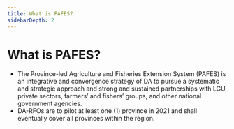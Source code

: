```yaml
---
title: What is PAFES?
sidebarDepth: 2
---
```


# What is PAFES?


 - The Province-led Agriculture and Fisheries Extension System (PAFES) is an integrative and convergence strategy of DA to pursue a systematic and strategic approach and strong and sustained partnerships with LGU, private sectors, farmers’ and fishers’ groups, and other national government agencies.
 - DA-RFOs are to pilot at least one (1) province in 2021 and shall eventually cover all provinces within the region.
